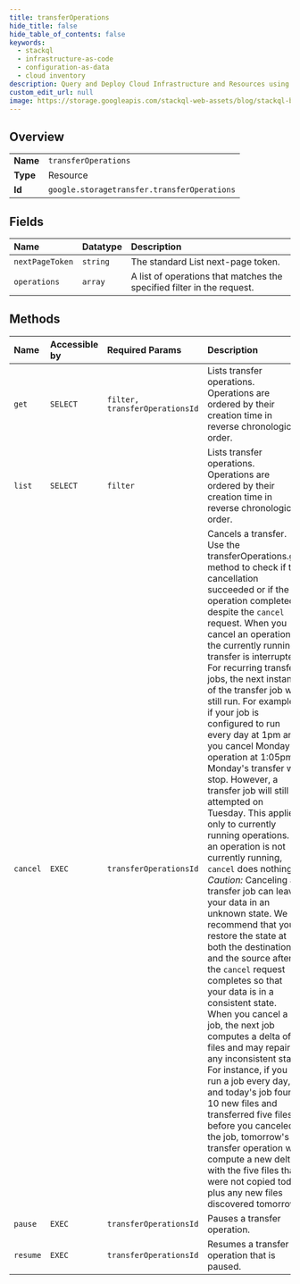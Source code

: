 ```yaml
---
title: transferOperations
hide_title: false
hide_table_of_contents: false
keywords:
  - stackql
  - infrastructure-as-code
  - configuration-as-data
  - cloud inventory
description: Query and Deploy Cloud Infrastructure and Resources using SQL
custom_edit_url: null
image: https://storage.googleapis.com/stackql-web-assets/blog/stackql-blog-post-featured-image.png
---
```

  
    

## Overview
<table><tbody>
<tr><td><b>Name</b></td><td><code>transferOperations</code></td></tr>
<tr><td><b>Type</b></td><td>Resource</td></tr>
<tr><td><b>Id</b></td><td><code>google.storagetransfer.transferOperations</code></td></tr>
</tbody></table>

## Fields
| Name | Datatype | Description |
|:-----|:---------|:------------|
| `nextPageToken` | `string` | The standard List next-page token. |
| `operations` | `array` | A list of operations that matches the specified filter in the request. |
## Methods
| Name | Accessible by | Required Params | Description |
|:-----|:--------------|:----------------|:------------|
| `get` | `SELECT` | `filter, transferOperationsId` | Lists transfer operations. Operations are ordered by their creation time in reverse chronological order. |
| `list` | `SELECT` | `filter` | Lists transfer operations. Operations are ordered by their creation time in reverse chronological order. |
| `cancel` | `EXEC` | `transferOperationsId` | Cancels a transfer. Use the transferOperations.get method to check if the cancellation succeeded or if the operation completed despite the `cancel` request. When you cancel an operation, the currently running transfer is interrupted. For recurring transfer jobs, the next instance of the transfer job will still run. For example, if your job is configured to run every day at 1pm and you cancel Monday's operation at 1:05pm, Monday's transfer will stop. However, a transfer job will still be attempted on Tuesday. This applies only to currently running operations. If an operation is not currently running, `cancel` does nothing. *Caution:* Canceling a transfer job can leave your data in an unknown state. We recommend that you restore the state at both the destination and the source after the `cancel` request completes so that your data is in a consistent state. When you cancel a job, the next job computes a delta of files and may repair any inconsistent state. For instance, if you run a job every day, and today's job found 10 new files and transferred five files before you canceled the job, tomorrow's transfer operation will compute a new delta with the five files that were not copied today plus any new files discovered tomorrow. |
| `pause` | `EXEC` | `transferOperationsId` | Pauses a transfer operation. |
| `resume` | `EXEC` | `transferOperationsId` | Resumes a transfer operation that is paused. |
